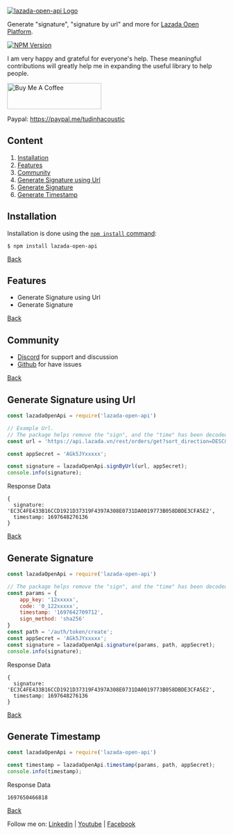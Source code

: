 [![lazada-open-api Logo](https://blogger.googleusercontent.com/img/b/R29vZ2xl/AVvXsEho8z27L7eJEv3eLp4-jmFav2ajMUi6ybqhNaNYL7Q6PIOy8uuMs4gpxTLMDYieyKZ40O6SpyjdmMaBj1cIzrVUNRko_2QpwX2HBJDqrHTUmTvTw16fPdeOLLUn-OjXeEy5Yl0ZfOukpekXN51IweLyTL1yiBvw9QqHRrnb1KqreNLriOgNUJSA-7BFifOR/s1600/Untitled-1.png)](https://github.com/tudinhacoustic/lazada-open-api)

  Generate "signature", "signature by url" and more for [Lazada Open Platform](https://open.lazada.com/apps/doc/api).

  [![NPM Version][npm-version-image]][npm-url]
  
  I am very happy and grateful for everyone's help. These meaningful contributions will greatly help me in expanding the useful library to help people.

  <a href="https://www.buymeacoffee.com/tudinhacoustic" target="_blank"><img src="https://cdn.buymeacoffee.com/buttons/v2/default-yellow.png" alt="Buy Me A Coffee" style="height: 60px !important;width: 217px !important;" ></a>

  Paypal: https://paypal.me/tudinhacoustic

## Content
1. [Installation](#installation)
2. [Features](#features)
3. [Community](#community)
4. [Generate Signature using Url](#generate-signature-using-url)
5. [Generate Signature](#generate-signature)
6. [Generate Timestamp](#generate-timestamp)

## Installation

Installation is done using the
[`npm install` command](https://docs.npmjs.com/getting-started/installing-npm-packages-locally):

```console
$ npm install lazada-open-api
```
[Back](#content)

## Features

  * Generate Signature using Url
  * Generate Signature

[Back](#content)

## Community

  * [Discord](https://discord.com/channels/1164249669090693270/1164249669090693273) for support and discussion
  * [Github](https://github.com/tudinhacoustic/lazada-open-api/issues) for have issues

[Back](#content)

## Generate Signature using Url
```js
const lazadaOpenApi = require('lazada-open-api')

// Example Url.
// The package helps remove the "sign", and the "time" has been decoded.
const url = 'https://api.lazada.vn/rest/orders/get?sort_direction=DESC&offset=0&created_before=2023-10-18T23%3A59%3A59%2B07%3A00&created_after=2023-10-18T00%3A00%3A01%2B07%3A00&limit=10&sort_by=created_at&app_key=12xxxx&sign_method=sha256&access_token=50000200c10tlrxxx&timestamp=1697648276136';

const appSecret = 'AGk5JYxxxxx';

const signature = lazadaOpenApi.signByUrl(url, appSecret);
console.info(signature);
```
Response Data
```console
{
  signature: 'EC3C4FE433B16CCD1921D37319F4397A308E0731DA0019773B058DBDE3CFA5E2',
  timestamp: 1697648276136
}
```
[Back](#content)
## Generate Signature
```js
const lazadaOpenApi = require('lazada-open-api')

// The package helps remove the "sign", and the "time" has been decoded.
const params = {
    app_key: '12xxxxx',
    code: '0_122xxxxx',
    timestamp: '1697642709712',
    sign_method: 'sha256'
}
const path = '/auth/token/create';
const appSecret = 'AGk5JYxxxxx';
const signature = lazadaOpenApi.signature(params, path, appSecret);
console.info(signature);
```
Response Data
```console
{
  signature: 'EC3C4FE433B16CCD1921D37319F4397A308E0731DA0019773B058DBDE3CFA5E2',
  timestamp: 1697648276136
}
```
[Back](#content)

## Generate Timestamp
```js
const lazadaOpenApi = require('lazada-open-api')

const timestamp = lazadaOpenApi.timestamp(params, path, appSecret);
console.info(timestamp);
```
Response Data
```console
1697650466818
```
[Back](#content)

[npm-url]: https://npmjs.org/package/lazada-open-api
[npm-version-image]: https://badgen.net/npm/v/lazada-open-api

Follow me on: 
[Linkedin](https://www.linkedin.com/in/tudinhacoustic) |
[Youtube](https://www.youtube.com/c/TuDinh) |
[Facebook](https://www.facebook.com/TuThichLapTrinh)

  